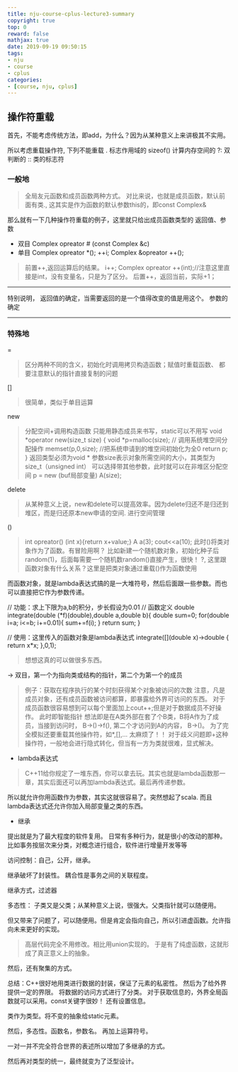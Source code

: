 ```yaml
---
title: nju-course-cplus-lecture3-summary
copyright: true
top: 0
reward: false
mathjax: true
date: 2019-09-19 09:50:15
tags:
- nju
- course
- cplus
categories:
- [course, nju, cplus]
---
```


## 操作符重载

首先，不能考虑传统方法，即add，为什么？因为从某种意义上来讲极其不实用。

所以考虑重载操作符, 下列不能重载
.  标志作用域的
sizeof() 计算内存空间的
?:  双判断的
:: 类的标志符

### 一般地
> 全局友元函数和成员函数两种方式。
对比来说，也就是成员函数，默认前面有类., 这其实是作为函数的默认参数this的，即const Complex&

那么就有一下几种操作符重载的例子，这里就只给出成员函数类型的
返回值、参数
- 双目
Complex opreator # (const Complex &c)
- 单目
Complex opreator *();
++i;
Complex &opreator ++();
> 前置++,返回运算后的结果。
i++;
Complex opreator ++(int);//注意这里直接是int，没有变量名，只是为了区分。
> 后置++，返回当前，实际+1；

****
特别说明，
返回值的确定，当需要返回的是一个值得改变的值是用这个。
参数的确定
****

### 特殊地
=
> 区分两种不同的含义，初始化时调用拷贝构造函数；赋值时重载函数、
> 都要注意默认的指针直接复制的问题

[]
>很简单，类似于单目运算

new
> 分配空间+调用构造函数
> 只能用静态成员来书写，static可以不用写
> void *operator new(size_t size) {
    void *p=malloc(size); // 调用系统堆空间分配操作
    memset(p,0,size); //把系统申请到的堆空间初始化为全0
    return p;
}
返回类型必须为void *
参数size表示对象所需空间的大小，其类型为size_t（unsigned int）
> 可以选择带其他参数，此时就可以在非堆区分配空间
> p = new (buf局部变量) A(size);


delete
>

>从某种意义上说，new和delete可以提高效率。因为delete归还不是归还到堆区，而是归还原本new申请的空间. 进行空间管理

()
> int opreator() (int x){return x+value;}  A a(3); cout<<a(10);
> 此时()将类对象作为了函数。有冒险用啊？
> 比如新建一个随机数对象，初始化种子后random(1)，后面每需要一个随机数random()直接产生，很快！
> ?, 这里跟函数对象有什么关系？这里是把类对象通过重载()作为函数使用

而函数对象，就是lambda表达式搞的是一大堆符号，然后后面跟一些参数。而也可以直接把它作为参数传递。

// 功能：求上下限为a,b的积分，步长假设为0.01
// 函数定义
double integrate(double (*f)(double),double a,double b){
    double sum=0;
    for(double i=a; i<=b; i+=0.01){
        sum+=f(i);
    }
    return sum;
}

// 使用：这里传入的函数对象是lambda表达式
integrate([](double x)->double { return x*x; },0,1);
> 想想这真的可以做很多东西。

->
双目，第一个为指向类或结构的指针，第二个为第一个的成员
> 例子：获取在程序执行的某个时刻获得某个对象被访问的次数
> 注意，凡是成员对象，还有成员函数被访问都算，即暴露给外界可访问的东西。
对于成员函数很容易想到可以每个里面加上cout++;但是对于数据成员不好操作。
此时即智能指针
> 想法即是在A类外部在套了个B类，B将A作为了成员，当接到访问时， B->()->f(), 第二个才访问到A的内容， B->()。 为了完全模拟还要重载其他操作符，如*,[],... 太麻烦了！！
对于歧义问题即+这种操作符，一般地会进行隐式转化，但当有一方为类就很难，显式解决。

- lambda表达式

> C++11给你规定了一堆东西，你可以拿去玩。其实也就是lambda函数那一章，其实后面还可以再加lambda表达式。最后再传递参数。

所以就允许你用函数作为参数，其实这就很容易了。突然想起了scala.
而且lambda表达式还允许你加入局部变量之类的东西。

- 继承

提出就是为了最大程度的软件复用。
日常有多种行为，就是很小的改动的那种。
比如事务按层次来分类，对概念进行组合，软件进行增量开发等等

访问控制：自己，公开，继承。

继承破坏了封装性。
耦合性是事务之间的关联程度。

继承方式，过滤器

多态性：
子类又是父类；从某种意义上说，很强大。父类指针就可以随便用。

但又带来了问题了，可以随便用。但是肯定会指向自己，所以引进虚函数。允许指向未来更好的实现。
> 高层代码完全不用修改。相比用union实现的。
于是有了纯虚函数，这就形成了真正意义上的抽象。

然后，还有聚集的方式。

总结：C++很好地用类进行数据的封装，保证了元素的私密性。
然后为了给外界提供一定的界限。
将数据的访问方式进行了分类。
对于获取信息的，外界全局函数就可以采用。const关键字很妙！
还有设置信息。

类作为类型。将不变的抽象给static元素。

然后，多态性。函数名，参数名。 再加上运算符号。

一对一并不完全符合世界的表述所以增加了多继承的方式。

然后再对类型的统一，最终就变为了泛型设计。